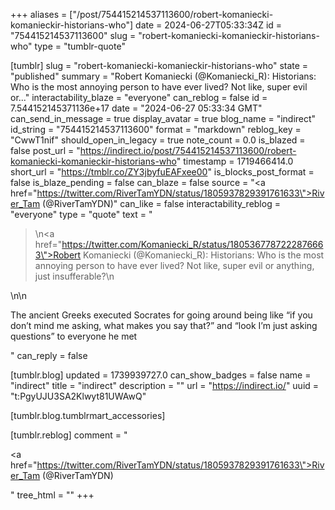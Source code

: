 +++
aliases = ["/post/754415214537113600/robert-komaniecki-komanieckir-historians-who"]
date = 2024-06-27T05:33:34Z
id = "754415214537113600"
slug = "robert-komaniecki-komanieckir-historians-who"
type = "tumblr-quote"

[tumblr]
slug = "robert-komaniecki-komanieckir-historians-who"
state = "published"
summary = "Robert Komaniecki (@Komaniecki_R): Historians: Who is the most annoying person to have ever lived? Not like, super evil or..."
interactability_blaze = "everyone"
can_reblog = false
id = 7.544152145371136e+17
date = "2024-06-27 05:33:34 GMT"
can_send_in_message = true
display_avatar = true
blog_name = "indirect"
id_string = "754415214537113600"
format = "markdown"
reblog_key = "CwwT1nif"
should_open_in_legacy = true
note_count = 0.0
is_blazed = false
post_url = "https://indirect.io/post/754415214537113600/robert-komaniecki-komanieckir-historians-who"
timestamp = 1719466414.0
short_url = "https://tmblr.co/ZY3jbyfuEAFxee00"
is_blocks_post_format = false
is_blaze_pending = false
can_blaze = false
source = "<a href=\"https://twitter.com/RiverTamYDN/status/1805937829391761633\">River_Tam (@RiverTamYDN)</a>"
can_like = false
interactability_reblog = "everyone"
type = "quote"
text = "<blockquote><p>\n<a href=\"https://twitter.com/Komaniecki_R/status/1805367787222876663\">Robert Komaniecki (@Komaniecki_R)</a>: Historians: Who is the most annoying person to have ever lived? Not like, super evil or anything, just insufferable?\n</p></blockquote>\n\n<p>The ancient Greeks executed Socrates for going around being like &ldquo;if you don&rsquo;t mind me asking, what makes you say that?&rdquo; and &ldquo;look I&rsquo;m just asking questions&rdquo;  to everyone he met</p>"
can_reply = false

[tumblr.blog]
updated = 1739939727.0
can_show_badges = false
name = "indirect"
title = "indirect"
description = ""
url = "https://indirect.io/"
uuid = "t:PgyUJU3SA2Klwyt81UWAwQ"

[tumblr.blog.tumblrmart_accessories]

[tumblr.reblog]
comment = "<p><a href=\"https://twitter.com/RiverTamYDN/status/1805937829391761633\">River_Tam (@RiverTamYDN)</a></p>"
tree_html = ""
+++
